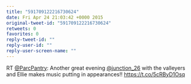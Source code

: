 ```yaml
---
title: "591709122216730624"
date: Fri Apr 24 21:03:42 +0000 2015
original-tweet-id: "591709122216730624"
retweets: 0
favorites: 0
reply-tweet-id: ""
reply-user-id: ""
reply-user-screen-name: ""
---
```

RT <a href="https://twitter.com/ParcPantry">@ParcPantry</a>: Another great evening <a href="https://twitter.com/junction_26">@junction_26</a> with the valleyers and Ellie makes music putting in appearances!! <a href="https://t.co/5cRByD1Osq">https://t.co/5cRByD1Osq</a>

